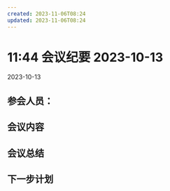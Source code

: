 ```yaml
---
created: 2023-11-06T08:24
updated: 2023-11-06T08:24
---
```

# 11:44 会议纪要 2023-10-13

2023-10-13

## 参会人员：


## 会议内容

## 会议总结

## 下一步计划